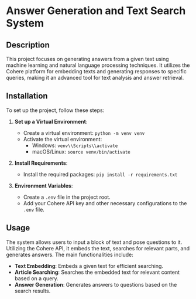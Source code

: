 # Answer Generation and Text Search System

## Description
This project focuses on generating answers from a given text using machine learning and natural language processing techniques. It utilizes the Cohere platform for embedding texts and generating responses to specific queries, making it an advanced tool for text analysis and answer retrieval.

## Installation
To set up the project, follow these steps:

1. **Set up a Virtual Environment**:
   - Create a virtual environment: `python -m venv venv`
   - Activate the virtual environment:
     - Windows: `venv\\Scripts\\activate`
     - macOS/Linux: `source venv/bin/activate`

2. **Install Requirements**:
   - Install the required packages: `pip install -r requirements.txt`

3. **Environment Variables**:
   - Create a `.env` file in the project root.
   - Add your Cohere API key and other necessary configurations to the `.env` file.

## Usage
The system allows users to input a block of text and pose questions to it. Utilizing the Cohere API, it embeds the text, searches for relevant parts, and generates answers. The main functionalities include:

- **Text Embedding**: Embeds a given text for efficient searching.
- **Article Searching**: Searches the embedded text for relevant content based on a query.
- **Answer Generation**: Generates answers to questions based on the search results.
